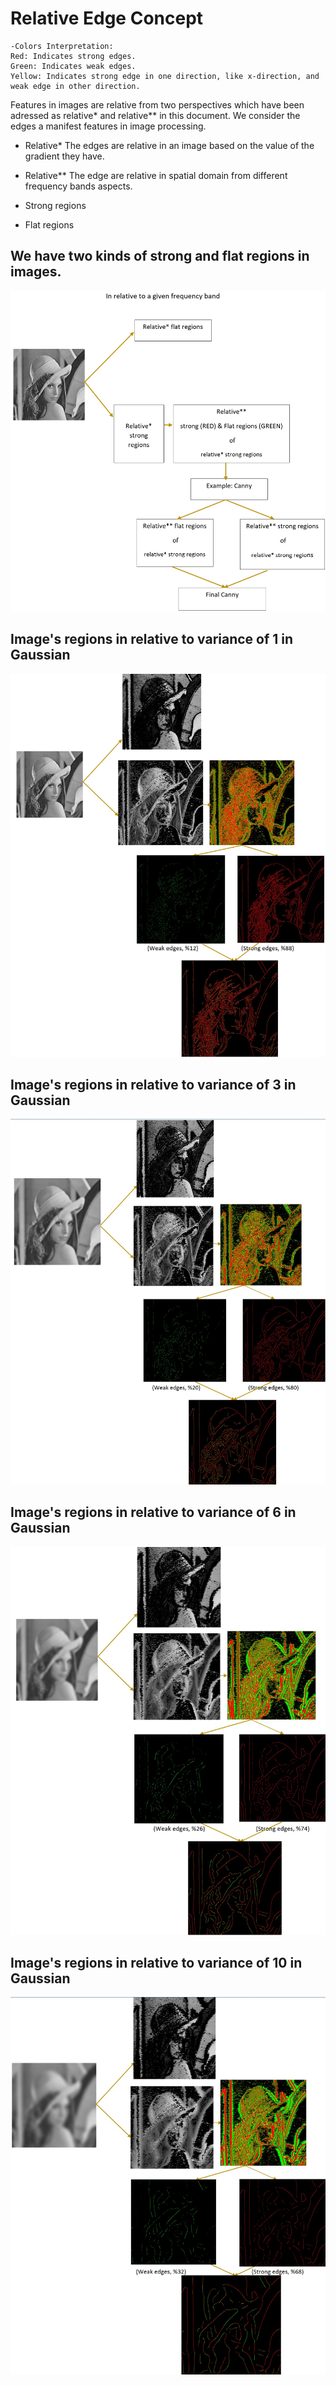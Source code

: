 # Relative Edge Concept
```
-Colors Interpretation:
Red: Indicates strong edges.
Green: Indicates weak edges.
Yellow: Indicates strong edge in one direction, like x-direction, and weak edge in other direction.
```
Features in images are relative from two perspectives which have been adressed as relative* and relative** in this document. We consider the edges a manifest features in image processing.
- Relative*
The edges are relative in an image based on the value of the gradient they have.
- Relative**
The edge are relative in spatial domain from different frequency bands aspects.
- Strong regions

- Flat regions


We have two kinds of strong and flat regions in images.
--------------------------------------------
![1](https://github.com/onionhub/TIP/blob/Drafts/Relative%20Edge/Re0.jpg)
## Image's regions in relative to variance of 1 in Gaussian
![2](https://github.com/onionhub/TIP/blob/Drafts/Relative%20Edge/Re1.jpg)
## Image's regions in relative to variance of 3 in Gaussian
![3](https://github.com/onionhub/TIP/blob/Drafts/Relative%20Edge/Re2.jpg)
## Image's regions in relative to variance of 6 in Gaussian
![4](https://github.com/onionhub/TIP/blob/Drafts/Relative%20Edge/Re3.jpg)
## Image's regions in relative to variance of 10 in Gaussian
![5](https://github.com/onionhub/TIP/blob/Drafts/Relative%20Edge/Re4.jpg)
